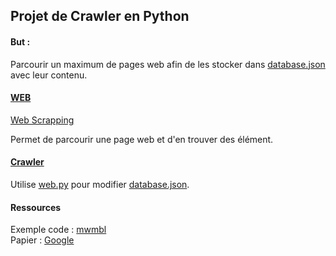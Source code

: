 ## Projet de Crawler en Python

#### But :

Parcourir un maximum de pages web afin de les stocker dans [database.json](database.json) avec leur contenu.

#### [WEB](web.py)
[Web Scrapping](https://fr.wikipedia.org/wiki/Web_scraping)

Permet de parcourir une page web et d'en trouver des élément.

#### [Crawler](https://github.com/nathan-004/Crawler_Python/blob/main/Crawler%20(2).py)

Utilise [web.py](web.py) pour modifier [database.json](database.json).

#### Ressources

Exemple code : [mwmbl](https://github.com/mwmbl/mwmbl)  
Papier : [Google](http://infolab.stanford.edu/pub/papers/google.pdf)
